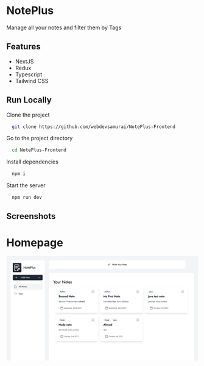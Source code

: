 
# NotePlus

Manage all your notes and filter them by Tags


## Features

- NextJS
- Redux 
- Typescript
- Tailwind CSS


  
## Run Locally

Clone the project

```bash
  git clone https://github.com/webdevsamurai/NotePlus-Frontend
```

Go to the project directory

```bash
  cd NotePlus-Frontend
```

Install dependencies

```bash
  npm i
```

Start the server

```bash
  npm run dev
```

  
## Screenshots

#   Homepage

![App Screenshot](./public/screenshots/homepage.png)



